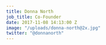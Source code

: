 ```yaml
---
title: Donna North
job_title: Co-Founder
date: 2017-11-08 14:13:00 Z
image: "/uploads/donna-north@2x.jpg"
twitter: "@donnanorth"
---
```


